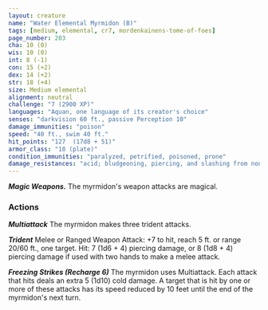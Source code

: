 ```yaml
---
layout: creature
name: "Water Elemental Myrmidon (B)"
tags: [medium, elemental, cr7, mordenkainens-tome-of-foes]
page_number: 203
cha: 10 (0)
wis: 10 (0)
int: 8 (-1)
con: 15 (+2)
dex: 14 (+2)
str: 18 (+4)
size: Medium elemental
alignment: neutral
challenge: "7 (2900 XP)"
languages: "Aquan, one language of its creator's choice"
senses: "darkvision 60 ft., passive Perception 10"
damage_immunities: "poison"
speed: "40 ft., swim 40 ft."
hit_points: "127  (17d8 + 51)"
armor_class: "18 (plate)"
condition_immunities: "paralyzed, petrified, poisoned, prone"
damage_resistances: "acid; bludgeoning, piercing, and slashing from nonmagical attacks"
---
```


***Magic Weapons.*** The myrmidon's weapon attacks are magical.

### Actions

***Multiattack*** The myrmidon makes three trident attacks.

***Trident*** Melee or Ranged Weapon Attack: +7 to hit, reach 5 ft. or range 20/60 ft., one target. Hit: 7 (1d6 + 4) piercing damage, or 8 (1d8 + 4) piercing damage if used with two hands to make a melee attack.

***Freezing Strikes (Recharge 6)*** The myrmidon uses Multiattack. Each attack that hits deals an extra 5 (1d10) cold damage. A target that is hit by one or more of these attacks has its speed reduced by 10 feet until the end of the myrmidon's next turn.